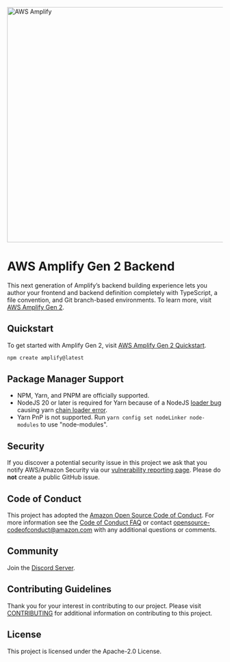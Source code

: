 <a href="https://docs.amplify.aws/" target="_blank">
    <img src="https://s3.amazonaws.com/aws-mobile-hub-images/aws-amplify-logo.png" alt="AWS Amplify" width="550" >
</a>

# AWS Amplify Gen 2 Backend

This next generation of Amplify’s backend building experience lets you author your frontend and backend definition completely with TypeScript, a file convention, and Git branch-based environments. To learn more, visit [AWS Amplify Gen 2](https://docs.amplify.aws).

## Quickstart

To get started with Amplify Gen 2, visit [AWS Amplify Gen 2 Quickstart](https://docs.amplify.aws/react/start).

```bash
npm create amplify@latest
```

## Package Manager Support

- NPM, Yarn, and PNPM are officially supported.
- NodeJS 20 or later is required for Yarn because of a NodeJS [loader bug](https://github.com/nodejs/node/pull/43772) causing yarn [chain loader error](https://github.com/yarnpkg/berry/issues/4694).
- Yarn PnP is not supported. Run `yarn config set nodeLinker node-modules` to use "node-modules".

## Security

If you discover a potential security issue in this project we ask that you notify AWS/Amazon Security via our [vulnerability reporting page](http://aws.amazon.com/security/vulnerability-reporting/). Please do **not** create a public GitHub issue.

## Code of Conduct

This project has adopted the [Amazon Open Source Code of Conduct](https://aws.github.io/code-of-conduct).
For more information see the [Code of Conduct FAQ](https://aws.github.io/code-of-conduct-faq) or contact
opensource-codeofconduct@amazon.com with any additional questions or comments.

## Community

Join the [Discord Server](https://discord.com/invite/amplify).

## Contributing Guidelines

Thank you for your interest in contributing to our project. Please visit [CONTRIBUTING](CONTRIBUTING.md) for additional information on contributing to this project.

## License

This project is licensed under the Apache-2.0 License.
